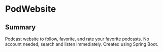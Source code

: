 # PodWebsite
## Summary
Podcast website to follow, favorite, and rate your favorite podcasts. No account needed, search and listen immediately. Created using Spring Boot. 

